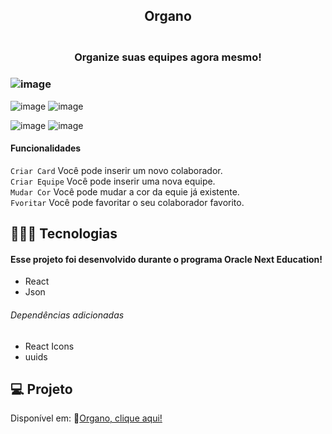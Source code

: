 <h2 align="center"> Organo </h2>
<h3 align="center"!>
<br>Organize suas equipes agora mesmo!<br/>
</h3>

### ![image](https://github.com/marostegaf/Organo/assets/103620713/dd322992-f882-49a8-a917-5e452e11f31d)
![image](https://github.com/marostegaf/Organo/assets/103620713/41fd3cdd-ee25-48e9-9420-08ca0a1d9340)
![image](https://github.com/marostegaf/Organo/assets/103620713/de872c19-5586-4555-993c-f2de6510bf08)

![image](https://github.com/marostegaf/Organo/assets/103620713/346c4da5-bbc7-42a2-a652-43c98d218835)
![image](https://github.com/marostegaf/Organo/assets/103620713/3d249ac3-8804-47ca-86c7-7baf07bb566a)

#### Funcionalidades
`Criar Card` Você pode inserir um novo colaborador. <br/>
`Criar Equipe` Você pode inserir uma nova equipe. <br/>
`Mudar Cor` Você pode mudar a cor da equie já existente. <br/>
`Fvoritar` Você pode favoritar o seu colaborador favorito.

## 🧑🏻‍💻 Tecnologias
#### Esse projeto foi desenvolvido durante o programa Oracle Next Education!
- React
- Json
###### Dependências adicionadas
- React Icons
- uuids

## 💻 Projeto
Disponível em: 🔗[Organo, clique aqui!](https://organoequipes.vercel.app/)


